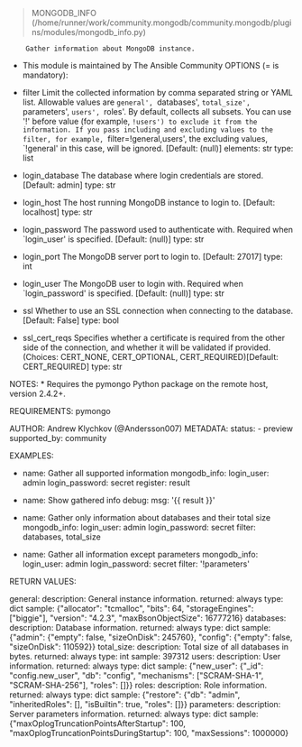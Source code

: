 > MONGODB_INFO    (/home/runner/work/community.mongodb/community.mongodb/plugins/modules/mongodb_info.py)

        Gather information about MongoDB instance.

  * This module is maintained by The Ansible Community
OPTIONS (= is mandatory):

- filter
        Limit the collected information by comma separated string or
        YAML list.
        Allowable values are `general', `databases', `total_size',
        `parameters', `users', `roles'.
        By default, collects all subsets.
        You can use '!' before value (for example, `!users') to
        exclude it from the information.
        If you pass including and excluding values to the filter, for
        example, `filter=!general,users', the excluding values,
        `!general' in this case, will be ignored.
        [Default: (null)]
        elements: str
        type: list

- login_database
        The database where login credentials are stored.
        [Default: admin]
        type: str

- login_host
        The host running MongoDB instance to login to.
        [Default: localhost]
        type: str

- login_password
        The password used to authenticate with.
        Required when `login_user' is specified.
        [Default: (null)]
        type: str

- login_port
        The MongoDB server port to login to.
        [Default: 27017]
        type: int

- login_user
        The MongoDB user to login with.
        Required when `login_password' is specified.
        [Default: (null)]
        type: str

- ssl
        Whether to use an SSL connection when connecting to the
        database.
        [Default: False]
        type: bool

- ssl_cert_reqs
        Specifies whether a certificate is required from the other
        side of the connection, and whether it will be validated if
        provided.
        (Choices: CERT_NONE, CERT_OPTIONAL, CERT_REQUIRED)[Default:
        CERT_REQUIRED]
        type: str


NOTES:
      * Requires the pymongo Python package on the remote host,
        version 2.4.2+.


REQUIREMENTS:  pymongo

AUTHOR: Andrew Klychkov (@Andersson007)
        METADATA:
          status:
          - preview
          supported_by: community
        

EXAMPLES:

- name: Gather all supported information
  mongodb_info:
    login_user: admin
    login_password: secret
  register: result

- name: Show gathered info
  debug:
    msg: '{{ result }}'

- name: Gather only information about databases and their total size
  mongodb_info:
    login_user: admin
    login_password: secret
    filter: databases, total_size

- name: Gather all information except parameters
  mongodb_info:
    login_user: admin
    login_password: secret
    filter: '!parameters'


RETURN VALUES:

general:
  description: General instance information.
  returned: always
  type: dict
  sample: {"allocator": "tcmalloc", "bits": 64, "storageEngines": ["biggie"], "version": "4.2.3", "maxBsonObjectSize": 16777216}
databases:
  description: Database information.
  returned: always
  type: dict
  sample: {"admin": {"empty": false, "sizeOnDisk": 245760}, "config": {"empty": false, "sizeOnDisk": 110592}}
total_size:
  description: Total size of all databases in bytes.
  returned: always
  type: int
  sample: 397312
users:
  description: User information.
  returned: always
  type: dict
  sample: {"new_user": {"_id": "config.new_user", "db": "config", "mechanisms": ["SCRAM-SHA-1", "SCRAM-SHA-256"], "roles": []}}
roles:
  description: Role information.
  returned: always
  type: dict
  sample: {"restore": {"db": "admin", "inheritedRoles": [], "isBuiltin": true, "roles": []}}
parameters:
  description: Server parameters information.
  returned: always
  type: dict
  sample: {"maxOplogTruncationPointsAfterStartup": 100, "maxOplogTruncationPointsDuringStartup": 100, "maxSessions": 1000000}

